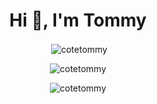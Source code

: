<h1 align="center">Hi 👋, I'm Tommy</h1>   




<p align="center">&nbsp;<img align="center" src="https://github-readme-stats.vercel.app/api?username=cotetommy&show_icons=true&theme=dark&locale=en" alt="cotetommy" /></p>   

<p align="center"><img align="center" src="https://github-readme-streak-stats.herokuapp.com/?user=cotetommy&theme=dark" alt="cotetommy" /></p>    
<p align="center"><img align="center" src="https://github-readme-stats.vercel.app/api/top-langs?username=cotetommy&show_icons=true&theme=dark&locale=en&layout=compact" alt="cotetommy" /></p> 
